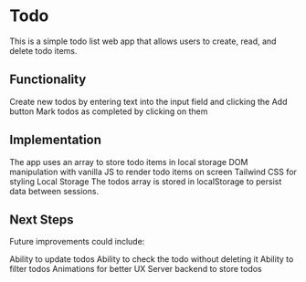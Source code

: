 <h1>Todo</h1>
This is a simple todo list web app that allows users to create, read, and delete todo items.

<h2>Functionality</h2>
Create new todos by entering text into the input field and clicking the Add button
Mark todos as completed by clicking on them

<h2>Implementation</h2>
The app uses an array to store todo items in local storage
DOM manipulation with vanilla JS to render todo items on screen
Tailwind CSS for styling
Local Storage
The todos array is stored in localStorage to persist data between sessions.

<h2>Next Steps</h2>
Future improvements could include:

Ability to update todos
Ability to check the todo without deleting it
Ability to filter todos
Animations for better UX
Server backend to store todos
